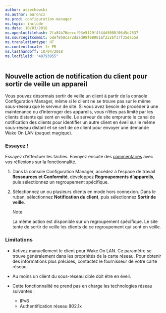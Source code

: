 ```yaml
---
author: aczechowski
ms.author: aaroncz
ms.prod: configuration-manager
ms.topic: include
ms.date: 10/03/2018
ms.openlocfilehash: 2fa84b76eeccf93e5f29f4f44d5008f06d5c2837
ms.sourcegitcommit: 5def8b0ca72daad99fe8901af232bf17f35da55d
ms.translationtype: HT
ms.contentlocale: fr-FR
ms.lasthandoff: 10/04/2018
ms.locfileid: "48793955"
---
```

## <a name="bkmk_wakeup"></a> Nouvelle action de notification du client pour sortir de veille un appareil
<!--1317364-->

Vous pouvez désormais sortir de veille un client à partir de la console Configuration Manager, même si le client ne se trouve pas sur le même sous-réseau que le serveur de site. Si vous avez besoin de procéder à une maintenance ou d’interroger des appareils, vous n’êtes pas limité par les clients distants qui sont en veille. Le serveur de site emprunte le canal de notification des clients pour identifier un autre client en éveil sur le même sous-réseau distant et se sert de ce client pour envoyer une demande Wake On LAN (paquet magique).


### <a name="try-it-out"></a>Essayez !

Essayez d’effectuer les tâches. Envoyez ensuite des [commentaires](/sccm/core/understand/find-help#product-feedback) avec vos réflexions sur la fonctionnalité.

1. Dans la console Configuration Manager, accédez à l’espace de travail **Ressources et Conformité**, développez **Regroupements d’appareils**, puis sélectionnez un regroupement spécifique.  

2. Sélectionnez un ou plusieurs clients en mode hors connexion. Dans le ruban, sélectionnez **Notification du client**, puis sélectionnez **Sortir de veille**.  

    > [!Note]  
    > La même action est disponible sur un regroupement spécifique. Le site tente de sortir de veille les clients de ce regroupement qui sont en veille.  


### <a name="limitations"></a>Limitations

- Activez manuellement le client pour Wake On LAN. Ce paramètre se trouve généralement dans les propriétés de la carte réseau. Pour obtenir des informations plus précises, contactez le fournisseur de votre carte réseau.  

- Au moins un client du sous-réseau cible doit être en éveil. 

- Cette fonctionnalité ne prend pas en charge les technologies réseau suivantes :  
    - IPv6
    - Authentification réseau 802.1x 


